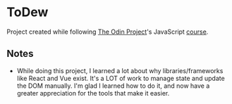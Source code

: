 # ToDew

Project created while following [The Odin Project](https://www.theodinproject.com/)'s JavaScript [course](https://www.theodinproject.com/paths/full-stack-javascript/courses/javascript).

## Notes

- While doing this project, I learned a lot about why libraries/frameworks like React and Vue exist. It's a LOT of work to manage state and update the DOM manually. I'm glad I learned how to do it, and now have a greater appreciation for the tools that make it easier.
